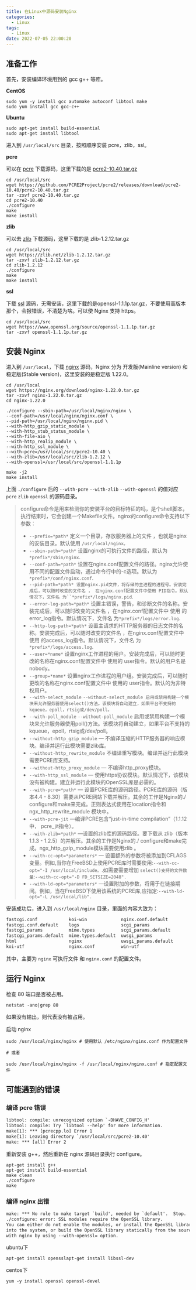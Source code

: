 ```yaml
---
title: 在Linux中源码安装Nginx
categories:
  - Linux
tags:
  - Linux
date: 2022-07-05 22:00:20
---
```


## 准备工作

首先，安装编译环境用到的 gcc g++ 等库。

**CentOS**

```shell
sudo yum -y install gcc automake autoconf libtool make
sudo yum install gcc gcc-c++
```

**Ubuntu**

```shell
sudo apt-get install build-essential
sudo apt-get install libtool
```

进入到 `/usr/local/src` 目录，按照顺序安装 pcre，zlib，ssl。

**pcre**

可以在 [pcre](https://github.com/PCRE2Project/pcre2/releases) 下载源码，这里下载的是 [pcre2-10.40.tar.gz](https://github.com/PCRE2Project/pcre2/releases/download/pcre2-10.40/pcre2-10.40.tar.gz)

```shell
cd /usr/local/src
wget https://github.com/PCRE2Project/pcre2/releases/download/pcre2-10.40/pcre2-10.40.tar.gz
tar -zxvf pcre2-10.40.tar.gz
cd pcre2-10.40
./configure
make
make install
```

**zlib**

可以去 [zlib](https://zlib.net/) 下载源码，这里下载的是 zlib-1.2.12.tar.gz

```shell
cd /usr/local/src
wget https://zlib.net/zlib-1.2.12.tar.gz
tar -zxvf zlib-1.2.12.tar.gz
cd zlib-1.2.12
./configure
make
make install
```

**ssl**

下载 [ssl](https://www.openssl.org/source/) 源码，无需安装，这里下载的是openssl-1.1.1p.tar.gz，不要使用高版本那个，会报错误，不清楚为啥。可以使 Nginx 支持 https。

```shell
cd /usr/local/src
wget https://www.openssl.org/source/openssl-1.1.1p.tar.gz
tar -zxvf openssl-1.1.1p.tar.gz
```

## 安装 Nginx

进入到 `/usr/local`，下载 [nginx](https://nginx.org/en/download.html) 源码，Nginx 分为 开发版(Mainline version) 和 稳定版(Stable version)，这里安装的是稳定版 1.22.0。

```
cd /usr/local
wget https://nginx.org/download/nginx-1.22.0.tar.gz
tar -zxvf nginx-1.22.0.tar.gz
cd nginx-1.22.0

./configure --sbin-path=/usr/local/nginx/nginx \
--conf-path=/usr/local/nginx/nginx.conf \
--pid-path=/usr/local/nginx/nginx.pid \
--with-http_gzip_static_module \
--with-http_stub_status_module \
--with-file-aio \
--with-http_realip_module \
--with-http_ssl_module \
--with-pcre=/usr/local/src/pcre2-10.40 \
--with-zlib=/usr/local/src/zlib-1.2.12 \
--with-openssl=/usr/local/src/openssl-1.1.1p

make -j2
make install
```

上面 `./configure` 后的 `--with-pcre` `--with-zlib` `--with-openssl` 的值对应 `pcre` `zlib` `openssl` 的源码目录。

> configure命令是用来检测你的安装平台的目标特征的吗，是个shell脚本，执行结束时，它会创建一个Makefile文件。nginx的configure命令支持以下参数：
>
> - `--prefix=*path*`  定义一个目录，存放服务器上的文件 ，也就是nginx的安装目录。默认使用 `/usr/local/nginx。`
> - `--sbin-path=*path*` 设置nginx的可执行文件的路径，默认为  `*prefix*/sbin/nginx`.
> - `--conf-path=*path*` 设置在nginx.conf配置文件的路径。nginx允许使用不同的配置文件启动，通过命令行中的-c选项。默认为`*prefix*/conf/nginx.conf`.
> - `--pid-path=*path* 设置nginx.pid文件，将存储的主进程的进程号。安装完成后，可以随时改变的文件名 ， 在nginx.conf配置文件中使用 PID指令。默认情况下，文件名 为``*prefix*/logs/nginx.pid`.
> - `--error-log-path=*path*` 设置主错误，警告，和诊断文件的名称。安装完成后，可以随时改变的文件名 ，在nginx.conf配置文件中 使用 的error_log指令。默认情况下，文件名 为`*prefix*/logs/error.log`.
> - `--http-log-path=*path*` 设置主请求的HTTP服务器的日志文件的名称。安装完成后，可以随时改变的文件名 ，在nginx.conf配置文件中 使用 的access_log指令。默认情况下，文件名 为`*prefix*/logs/access.log`.
> - `--user=*name*` 设置nginx工作进程的用户。安装完成后，可以随时更改的名称在nginx.conf配置文件中 使用的 user指令。默认的用户名是nobody。
> - `--group=*name*` 设置nginx工作进程的用户组。安装完成后，可以随时更改的名称在nginx.conf配置文件中 使用的 user指令。默认的为非特权用户。
> - `--with-select_module` `--without-select_module 启用或禁用构建一个模块来允许服务器使用select()方法。该模块将自动建立，如果平台不支持的kqueue，epoll，rtsig或/dev/poll。`
> - `--with-poll_module` `--without-poll_module` 启用或禁用构建一个模块来允许服务器使用poll()方法。该模块将自动建立，如果平台不支持的kqueue，epoll，rtsig或/dev/poll。
> - `--without-http_gzip_module` — 不编译压缩的HTTP服务器的响应模块。编译并运行此模块需要zlib库。
> - `--without-http_rewrite_module` 不编译重写模块。编译并运行此模块需要PCRE库支持。
> - `--without-http_proxy_module` — 不编译http_proxy模块。
> - `--with-http_ssl_module` — 使用https协议模块。默认情况下，该模块没有被构建。建立并运行此模块的OpenSSL库是必需的。
> - `--with-pcre=*path*` — 设置PCRE库的源码路径。PCRE库的源码（版本4.4 - 8.30）需要从PCRE网站下载并解压。其余的工作是Nginx的./ configure和make来完成。正则表达式使用在location指令和 ngx_http_rewrite_module 模块中。
> - `--with-pcre-jit` —编译PCRE包含“just-in-time compilation”（1.1.12中， pcre_jit指令）。
> - `--with-zlib=*path*` —设置的zlib库的源码路径。要下载从 zlib（版本1.1.3 - 1.2.5）的并解压。其余的工作是Nginx的./ configure和make完成。ngx_http_gzip_module模块需要使用zlib 。
> - `--with-cc-opt=*parameters*` — 设置额外的参数将被添加到CFLAGS变量。例如,当你在FreeBSD上使用PCRE库时需要使用:`--with-cc-opt="-I /usr/local/include。`.如需要需要增加 `select()支持的文件数量`:`--with-cc-opt="-D FD_SETSIZE=2048".`
> - `--with-ld-opt=*parameters*` —设置附加的参数，将用于在链接期间。例如，当在FreeBSD下使用该系统的PCRE库,应指定:`--with-ld-opt="-L /usr/local/lib".`

安装成功后，进入到 `/usr/local/nginx` 目录，里面的内容大致为：

```txt
fastcgi.conf            koi-win             nginx.conf.default
fastcgi.conf.default    logs                scgi_params
fastcgi_params          mime.types          scgi_params.default
fastcgi_params.default  mime.types.default  uwsgi_params
html                    nginx               uwsgi_params.default
koi-utf                 nginx.conf          win-utf
```

其中，主要为 `nginx` 可执行文件 和 `nginx.conf` 的配置文件。

## 运行 Nginx

检查 80 端口是否被占用。

```shell
netstat -ano|grep 80
```

如果没有输出，则代表没有被占用。

启动 nginx

```shell
sudo /usr/local/nginx/nginx # 使用默认 /etc/nginx/nginx.conf 作为配置文件

# 或者

sudo /usr/local/nginx/nginx -f /usr/local/nginx/nginx.conf # 指定配置文件
```

## 可能遇到的错误

### 编译 pcre 错误

```tex
libtool: compile: unrecognized option `-DHAVE_CONFIG_H'
libtool: compile: Try `libtool --help' for more information.
make[1]: *** [pcrecpp.lo] Error 1
make[1]: Leaving directory `/usr/local/src/pcre2-10.40'
make: *** [all] Error 2
```

重新安装 g++，然后重新在 nginx 源码目录执行 configure。

```shell
apt-get install g++
apt-get install build-essential
make clean
./configure
make
```

### 编译 nginx 出错

```tex
make: *** No rule to make target `build', needed by `default'.  Stop.
./configure: error: SSL modules require the OpenSSL library.
You can either do not enable the modules, or install the OpenSSL library
into the system, or build the OpenSSL library statically from the source
with nginx by using --with-openssl= option.
```

ubuntu下

```shell
apt-get install opensslapt-get install libssl-dev
```

centos下

```shell
yum -y install openssl openssl-devel
```

